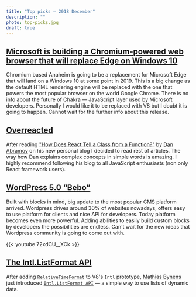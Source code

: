 ```yaml
---
title: "Top picks — 2018 December"
description: ""
photo: top-picks.jpg
draft: true
---
```


## [Microsoft is building a Chromium-powered web browser that will replace Edge on Windows 10](https://www.windowscentral.com/microsoft-building-chromium-powered-web-browser-windows-10)

Chromium based Anaheim is going to be a replacement for Microsoft Edge that will land on a Windows 10 at some point in 2019. This is a big change as the default HTML rendering engine will be replaced with the one that powers the most popular browser on the world Google Chrome. There is no info about the future of Chakra — JavaScript layer used by Microsoft developers. Personally I would like it to be replaced with V8 but I doubt it is going to happen. Cannot wait for the further info about this release.

## [Overreacted](https://overreacted.io/)

After reading ["How Does React Tell a Class from a Function?"](https://overreacted.io/how-does-react-tell-a-class-from-a-function/) by [Dan Abramov](https://twitter.com/dan_abramov) on his new personal blog I decided to read rest of articles. The way how Dan explains complex concepts in simple words is amazing. I highly recommend following his blog to all JavaScript enthusiasts (non only React framework users).

## [WordPress 5.0 “Bebo”](https://wordpress.org/news/2018/12/bebo/)

Built with blocks in mind, big update to the most popular CMS platform arrived. Wordpress drives around 30% of websites nowadays, offers easy to use platform for clients and nice API for developers. Today platform becomes even more powerful. Adding abilities to easily build custom blocks by developers the possibilities are endless. Can't wait for the new ideas that Wordpress community is going to come out with.

{{< youtube 72xdCU__XCk >}}

## [The Intl.ListFormat API](https://developers.google.com/web/updates/2018/12/intl-listformat)

After adding [`RelativeTimeFormat`](https://developers.google.com/web/updates/2018/10/intl-relativetimeformat) to V8's `Intl` prototype, [Mathias Bynens](https://twitter.com/mathias) just introduced [`Intl.ListFormat API`](https://developers.google.com/web/updates/2018/12/intl-listformat) — a simple way to use lists of dynamic data.
